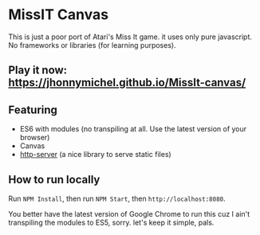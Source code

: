 # MissIT Canvas
This is just a poor port of Atari's Miss It game. it uses only pure javascript. No frameworks or libraries (for learning purposes).

## Play it now: https://jhonnymichel.github.io/MissIt-canvas/

## Featuring
- ES6 with modules (no transpiling at all. Use the latest version of your browser)
- Canvas
- [http-server](https://www.npmjs.com/package/http-server) (a nice library to serve static files)

## How to run locally
Run ```NPM Install```, then run ```NPM Start```, then ```http://localhost:8080```.

You better have the latest version of Google Chrome to run this cuz I ain't transpiling the modules to ES5, sorry. let's keep it simple, pals.
